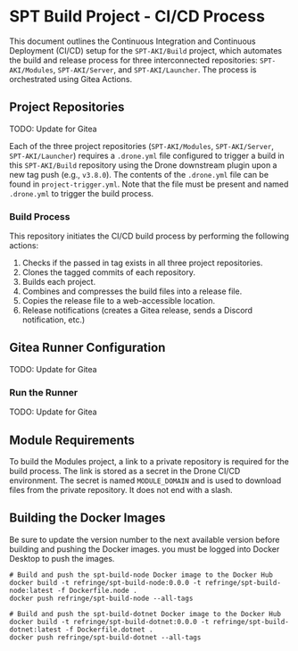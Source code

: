 # SPT Build Project - CI/CD Process

This document outlines the Continuous Integration and Continuous Deployment (CI/CD) setup for the `SPT-AKI/Build` project, which automates the build and release process for three interconnected repositories: `SPT-AKI/Modules`, `SPT-AKI/Server`, and `SPT-AKI/Launcher`. The process is orchestrated using Gitea Actions.

## Project Repositories

TODO: Update for Gitea

Each of the three project repositories (`SPT-AKI/Modules`, `SPT-AKI/Server`, `SPT-AKI/Launcher`) requires a `.drone.yml` file configured to trigger a build in this `SPT-AKI/Build` repository using the Drone downstream plugin upon a new tag push (e.g., `v3.8.0`). The contents of the `.drone.yml` file can be found in `project-trigger.yml`. Note that the file must be present and named `.drone.yml` to trigger the build process.

### Build Process

This repository initiates the CI/CD build process by performing the following actions:

1. Checks if the passed in tag exists in all three project repositories.
1. Clones the tagged commits of each repository.
1. Builds each project.
1. Combines and compresses the build files into a release file.
1. Copies the release file to a web-accessible location.
1. Release notifications (creates a Gitea release, sends a Discord notification, etc.)

## Gitea Runner Configuration

TODO: Update for Gitea

### Run the Runner

TODO: Update for Gitea

## Module Requirements

To build the Modules project, a link to a private repository is required for the build process. The link is stored as a secret in the Drone CI/CD environment. The secret is named `MODULE_DOMAIN` and is used to download files from the private repository. It does not end with a slash.

## Building the Docker Images

Be sure to update the version number to the next available version before building and pushing the Docker images. you must be logged into Docker Desktop to push the images.

```
# Build and push the spt-build-node Docker image to the Docker Hub
docker build -t refringe/spt-build-node:0.0.0 -t refringe/spt-build-node:latest -f Dockerfile.node .
docker push refringe/spt-build-node --all-tags

# Build and push the spt-build-dotnet Docker image to the Docker Hub
docker build -t refringe/spt-build-dotnet:0.0.0 -t refringe/spt-build-dotnet:latest -f Dockerfile.dotnet .
docker push refringe/spt-build-dotnet --all-tags
```

